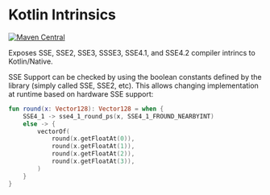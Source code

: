 # Kotlin Intrinsics

[![Maven Central](https://img.shields.io/maven-central/v/io.github.nlbuescher/kotlin-intrin.svg?label=Maven%20Central&logo=apachemaven)](https://search.maven.org/search?q=g:%22io.github.nlbuescher%22%20AND%20a:%22kotlin-intrin%22)

Exposes SSE, SSE2, SSE3, SSSE3, SSE4.1, and SSE4.2 compiler intrincs to Kotlin/Native.

SSE Support can be checked by using the boolean constants defined by the library (simply called SSE, SSE2, etc). This allows changing implementation at runtime based on hardware SSE support:

```kotlin
fun round(x: Vector128): Vector128 = when {
	SSE4_1 -> sse4_1_round_ps(x, SSE4_1_FROUND_NEARBYINT)
	else -> {
		vectorOf(
			round(x.getFloatAt(0)),
			round(x.getFloatAt(1)),
			round(x.getFloatAt(2)),
			round(x.getFloatAt(3)),
		)
	}
}
```
